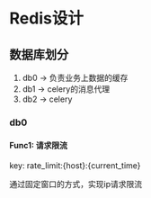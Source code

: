 # Redis设计

## 数据库划分

1. db0 -> 负责业务上数据的缓存
2. db1 -> celery的消息代理
3. db2 -> celery

### db0

#### Func1: 请求限流

key: rate_limit:{host}:{current_time}

通过固定窗口的方式，实现ip请求限流
